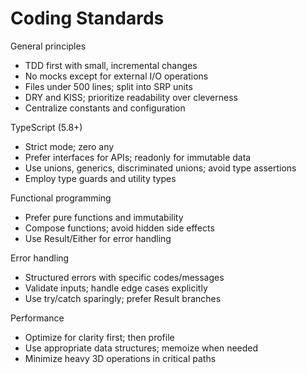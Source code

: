 # Coding Standards

General principles
- TDD first with small, incremental changes
- No mocks except for external I/O operations
- Files under 500 lines; split into SRP units
- DRY and KISS; prioritize readability over cleverness
- Centralize constants and configuration

TypeScript (5.8+)
- Strict mode; zero any
- Prefer interfaces for APIs; readonly for immutable data
- Use unions, generics, discriminated unions; avoid type assertions
- Employ type guards and utility types

Functional programming
- Prefer pure functions and immutability
- Compose functions; avoid hidden side effects
- Use Result/Either for error handling

Error handling
- Structured errors with specific codes/messages
- Validate inputs; handle edge cases explicitly
- Use try/catch sparingly; prefer Result branches

Performance
- Optimize for clarity first; then profile
- Use appropriate data structures; memoize when needed
- Minimize heavy 3D operations in critical paths
